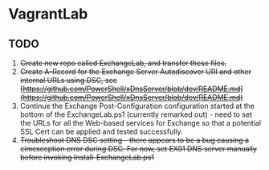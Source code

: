 # VagrantLab

## TODO

1. ~~Create new repo called ExchangeLab, and transfer these files.~~
1. ~~Create A-Record for the Exchange Server Autodiscover URI and other internal URLs using DSC, see [https://github.com/PowerShell/xDnsServer/blob/dev/README.md](https://github.com/PowerShell/xDnsServer/blob/dev/README.md)~~
1. Continue the Exchange Post-Configuration configuration started at the bottom of the ExchangeLab.ps1 (currently remarked out) - need to set the URLs for all the Web-based services for Exchange so that a potential SSL Cert can be applied and tested successfully.
1. ~~Troubleshoot DNS DSC setting - there appears to be a bug causing a cimexception error during DSC. For now, set EX01 DNS server manually before invoking Install-ExchangeLab.ps1~~
